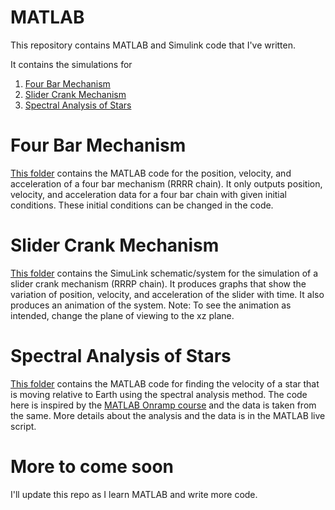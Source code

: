 # MATLAB

This repository contains MATLAB and Simulink code that I've written.

It contains the simulations for 
1. [Four Bar Mechanism](https://github.com/Mubasshir-Akhtar/Matlab#four-bar-mechanism)
2. [Slider Crank Mechanism](https://github.com/Mubasshir-Akhtar/Matlab#slider-crank-mechanism)
3. [Spectral Analysis of Stars](https://github.com/Mubasshir-Akhtar/Matlab#spectral-analysis-of-stars)


# Four Bar Mechanism
[This folder](https://github.com/Mubasshir-Akhtar/Matlab/tree/main/Four%20Bar%20Mechanism) contains the MATLAB code for the position, velocity, and acceleration of a four bar mechanism (RRRR chain). It only outputs position, velocity, and acceleration data for a four bar chain with given initial conditions. These initial conditions can be changed in the code.

# Slider Crank Mechanism
[This folder](https://github.com/Mubasshir-Akhtar/Matlab/tree/main/Slider%20crank%20mechanism) contains the SimuLink schematic/system for the simulation of a slider crank mechanism (RRRP chain). It produces graphs that show the variation of position, velocity, and acceleration of the slider with time. It also produces an animation of the system. 
Note: To see the animation as intended, change the plane of viewing to the xz plane.

# Spectral Analysis of Stars
[This folder](https://github.com/Mubasshir-Akhtar/Matlab/tree/main/Spectral%20analysis%20of%20stars) contains the MATLAB code for finding the velocity of a star that is moving relative to Earth using the spectral analysis method. The code here is inspired by the [MATLAB Onramp course](https://matlabacademy.mathworks.com/details/matlab-onramp/gettingstarted) and the data is taken from the same. More details about the analysis and the data is in the MATLAB live script.

# More to come soon
I'll update this repo as I learn MATLAB and write more code.

